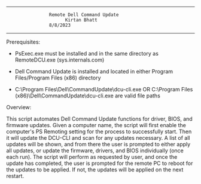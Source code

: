 ----------------------------------------------------------------------------------  
			      	Remote Dell Command Update
			              Kirtan Bhatt 
				 	8/8/2023
----------------------------------------------------------------------------------  

Prerequisites:

- PsExec.exe must be installed and in the same directory 
  as RemoteDCU.exe (sys.internals.com)

- Dell Command Update is installed and located in either 
  Program Files/Program Files (x86) directory

- C:\Program Files\Dell\CommandUpdate\dcu-cli.exe OR 
  C:\Program Files (x86)\Dell\CommandUpdate\dcu-cli.exe 
  are valid file paths


Overview:

This script automates Dell Command Update functions for driver, BIOS, and firmware updates.
Given a computer name, the script will first enable the computer's PS Remoting setting for 
the process to successfully start. Then it will update the DCU-CLI and scan for any updates
necessary. A list of all updates will be shown, and from there the user is prompted to either
apply all updates, or update the firmware, drivers, and BIOS individually (once each run). 
The script will perform as requested by user, and once the update has completed, the user is 
prompted for the remote PC to reboot for the updates to be applied. If not, the updates will
be applied on the next restart.

